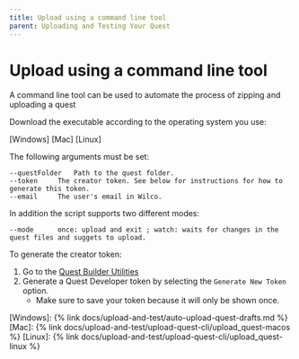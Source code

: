 ```yaml
---
title: Upload using a command line tool
parent: Uploading and Testing Your Quest
---
```



# Upload using a command line tool

A command line tool can be used to automate the process of zipping and uploading a quest

Download the executable according to the operating system you use:

[Windows] [Mac] [Linux]

The following arguments must be set:

	--questFolder	Path to the quest folder.
	--token		The creator token. See below for instructions for how to generate this token.
	--email		The user's email in Wilco.
  
In addition the script supports two different modes:

	--mode		once: upload and exit ; watch: waits for changes in the quest files and suggets to upload.

To generate the creator token:
1. Go to the [Quest Builder Utilities](https://app.wilco.gg/quest-builder-utils)
2. Generate a Quest Developer token by selecting the `Generate New Token` option. 
    - Make sure to save your token because it will only be shown once. 


[Windows]: {% link docs/upload-and-test/auto-upload-quest-drafts.md %}
[Mac]: {% link docs/upload-and-test/upload-quest-cli/upload_quest-macos %}
[Linux]: {% link docs/upload-and-test/upload-quest-cli/upload_quest-linux %}
